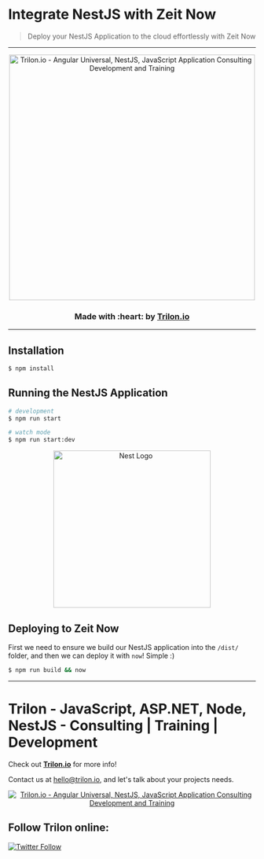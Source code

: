 # Integrate NestJS with Zeit Now

> Deploy your NestJS Application to the cloud effortlessly with Zeit Now

---

<p align="center">
  <a href="https://trilon.io" target="_blank">
        <img width="500" height="auto" src="https://trilon.io/trilon-logo-clear.png" alt="Trilon.io - Angular Universal, NestJS, JavaScript Application Consulting Development and Training">
  </a>
</p>


<h3 align="center"> Made with :heart: by <a href="https://trilon.io">Trilon.io</a></h3>

---

## Installation

```bash
$ npm install
```

## Running the NestJS Application

```bash
# development
$ npm run start

# watch mode
$ npm run start:dev
```

<p align="center">
  <a href="http://nestjs.com/" target="blank"><img src="https://nestjs.com/img/logo_text.svg" width="320" alt="Nest Logo" /></a>
</p>

## Deploying to Zeit Now

First we need to ensure we build our NestJS application into the `/dist/` folder, and then we can deploy it with `now`! Simple :)

```bash
$ npm run build && now
```


----

# Trilon - JavaScript, ASP.NET, Node, NestJS - Consulting | Training | Development

Check out **[Trilon.io](https://Trilon.io)** for more info! 

Contact us at <hello@trilon.io>, and let's talk about your projects needs.

<p align="center">
  <a href="https://trilon.io" target="_blank">
        <img src="https://trilon.io/trilon-logo-clear.png" alt="Trilon.io - Angular Universal, NestJS, JavaScript Application Consulting Development and Training">
  </a>
</p>

## Follow Trilon online:

[![Twitter Follow](https://img.shields.io/twitter/follow/Trilon_io.svg?style=social)](https://twitter.com/Trilon_io)
